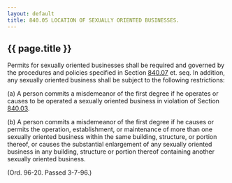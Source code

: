 ```yaml
---
layout: default 
title: 840.05 LOCATION OF SEXUALLY ORIENTED BUSINESSES.
---
```


{{ page.title }}
----------------

Permits for sexually oriented businesses shall be required and governed
by the procedures and policies specified in Section
[840.07](3cc3d366.html) et. seq. In addition, any sexually oriented
business shall be subject to the following restrictions:

​(a) A person commits a misdemeanor of the first degree if he operates
or causes to be operated a sexually oriented business in violation of
Section [840.03](3cafc2f5.html).

​(b) A person commits a misdemeanor of the first degree if he causes or
permits the operation, establishment, or maintenance of more than one
sexually oriented business within the same building, structure, or
portion thereof, or causes the substantial enlargement of any sexually
oriented business in any building, structure or portion thereof
containing another sexually oriented business.

(Ord. 96-20. Passed 3-7-96.)

